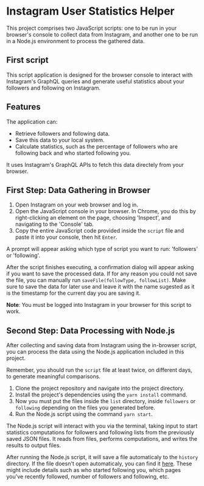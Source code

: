 # Instagram User Statistics Helper

This project comprises two JavaScript scripts: one to be run in your browser's console to collect data from Instagram,
and another one to be run in a Node.js environment to process the gathered data.

## First script

This script application is designed for the browser console to interact with Instagram's GraphQL
queries and generate useful statistics about your followers and following on Instagram.

## Features

The application can:

- Retrieve followers and following data.
- Save this data to your local system.
- Calculate statistics, such as the percentage of followers who are following back and who started following you.

It uses Instagram's GraphQL APIs to fetch this data directely from your browser.

## First Step: Data Gathering in Browser

1. Open Instagram on your web browser and log in.
2. Open the JavaScript console in your browser. In Chrome, you do this by right-clicking an element on the page, choosing 'Inspect', and navigating to the 'Console' tab.
3. Copy the entire JavaScript code provided inside the `script` file and paste it into your console, then hit `Enter`.

A prompt will appear asking which type of script you want to run: 'followers' or 'following'.

After the script finishes executing, a confirmation dialog will appear asking if you want to save the processed data. If for any reason you could not save the file,
you can manually run `saveFile(followType, followList)`. Make sure to save the data for later use and leave it with the name sugested as it is the timestamp for the
current day you are saving it.

**Note**: You must be logged into Instagram in your browser for this script to work.

## Second Step: Data Processing with Node.js

After collecting and saving data from Instagram using the in-browser script, you can process the data using the Node.js application included in this project.

Remember, you should run the `script` file at least twice, on different days, to generate meaningful comparisons.

1. Clone the project repository and navigate into the project directory.
2. Install the project's dependencies using the `yarn install` command.
3. Now you must put the files inside the `list` directory, inside `followers` or `following` depending on the files you generated before.
4. Run the Node.js script using the command `yarn start`.

The Node.js script will interact with you via the terminal, taking input to start statistics computations for followers
and following lists from the previously saved JSON files. It reads from files, performs computations, and writes the results to output files.

After running the Node.js script, it will save a file automaticaly to the `history` directory. If the file doesn't open automaticaly, you can find it [here](./history). These
might include details such as who started following you, which pages you've recently followed, number of followers and following, etc.
